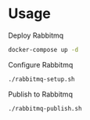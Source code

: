 # Usage

Deploy Rabbitmq
```bash
docker-compose up -d
```

Configure Rabbitmq
```bash
./rabbitmq-setup.sh
```

Publish to Rabbitmq
```bash
./rabbitmq-publish.sh
```
